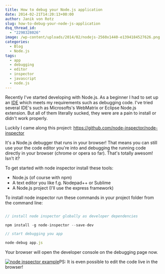 ```yaml
---
title: How to debug your Node.js application
date: 2014-02-21T14:20:13+00:00
author: Janik von Rotz
slug: how-to-debug-your-node-js-application
dsq_thread_id:
  - "2298328026"
image: /wp-content/uploads/2014/02/nodejs-2560x1440-e1394184527626.png
categories:
  - Blog
  - Node.js
tags:
  - app
  - debugging
  - editor
  - inspector
  - javascript
  - node.js
---
```

Recently I've started developing with Node.js. As a beginner I had to set up an <a href="https://en.wikipedia.org/wiki/Integrated_Development_Environment">IDE</a> which meets my requirements such as debugging code. I've tried several IDE's such as Microsofts's WebMatrix or Eclipse Node.js extension. But all of them literally sucked, they were are a pain to install or didn't work properly.

Luckily I came along this project: <a href="https://github.com/node-inspector/node-inspector">https://github.com/node-inspector/node-inspector</a>

<!--more-->

It's a Node.js debugger that runs in your browser! That means you can still use your the code editor you're into and debugging the running code directly in your browser (chrome or opera so far). That's totally awesom! Isn't it?

To get started with node inspector install these tools:

<ul>
    <li>Node.js (of course with npm)</li>
    <li>A text editor you like f.g. Nodepad++ or Sublime</li>
    <li>A Node.js project (I'll use the express framework)</li>
</ul>

To install node inspector run these commands in your project folder from the command line:

```js

// install node inspector globally as developer dependencies

npm install -g node-inspector --save-dev

// start debugging you app

node-debug app.js

```

Your browser will open the developer console on the debugging page now.

[![node inspector example](/wp-content/uploads/2014/02/node-inspector-example.jpg)](/wp-content/uploads/2014/02/node-inspector-example.jpg)PS: It is even possible to edit the code live in the browser!